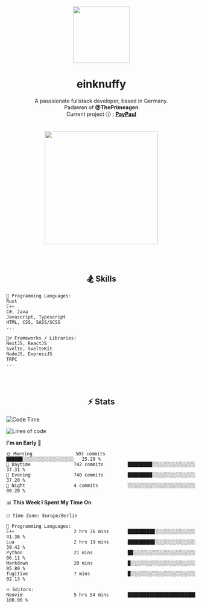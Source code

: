 <p align="center">
   <br />
   <a href="https://github.com/einKnuffy" target="_blank"><img width="150px" src="https://avatars.githubusercontent.com/u/66639485?s=400&u=fc9b6f7cbddb6dfbb93dc63483f7fc7aee75ac2e&v=4" /></a>
   <h1 align="center"><b>einknuffy</b></h1>
   <p align="center">A passsionate fullstack developer, based in Germany. <br/>
   Padawan of <b>@ThePrimeagen</b> <br/>
   Current project 🕜 : <b><a href="https://github.com/einKnuffy/paypaul">PayPaul</a></b><br/><br/>
      
   <p align="center">
      <img src="https://lanyard.cnrad.dev/api/675737917200662539" alt="" width="300px" /></p>
   </p>
</p>

<br/><br/>

<p align="center">
     <h2 align="center"><b>🏂 Skills</b></h2>
      <p align="center">
<!-- <p align="center"><b>That's it. Thanks for reading my profile 🤓</b></p>
<p align="center">
<img align="center" width="150px" src="https://i.kym-cdn.com/entries/icons/facebook/000/016/546/hidethepainharold.jpg" /></p><br/><br/> -->

```text
💬 Programming Languages:
Rust
C++
C#, Java
Javascript, Typescript
HTML, CSS, SASS/SCSS
...

🤹‍♂️ Frameworks / Libraries:
NextJS, ReactJS
Svelte, SvelteKit
NodeJS, ExpressJS
TRPC
...
```
</p>
</p>

<br/><br/>

<p align="center">
    <h2 align="center"><b>⚡ Stats</b></h2>
    <p align="center">

<!--START_SECTION:waka-->
![Code Time](http://img.shields.io/badge/Code%20Time-262%20hrs%2015%20mins-blue)

![Lines of code](https://img.shields.io/badge/From%20Hello%20World%20I%27ve%20Written-9.4%20million%20lines%20of%20code-blue)

**I'm an Early 🐤** 

```text
🌞 Morning                503 commits         ██████░░░░░░░░░░░░░░░░░░░   25.29 % 
🌆 Daytime                742 commits         █████████░░░░░░░░░░░░░░░░   37.31 % 
🌃 Evening                740 commits         █████████░░░░░░░░░░░░░░░░   37.20 % 
🌙 Night                  4 commits           ░░░░░░░░░░░░░░░░░░░░░░░░░   00.20 % 
```


📊 **This Week I Spent My Time On** 

```text
🕑︎ Time Zone: Europe/Berlin

💬 Programming Languages: 
C++                      2 hrs 26 mins       ██████████░░░░░░░░░░░░░░░   41.36 % 
Lua                      2 hrs 19 mins       ██████████░░░░░░░░░░░░░░░   39.42 % 
Python                   21 mins             ██░░░░░░░░░░░░░░░░░░░░░░░   06.11 % 
Markdown                 20 mins             █░░░░░░░░░░░░░░░░░░░░░░░░   05.80 % 
fugitive                 7 mins              █░░░░░░░░░░░░░░░░░░░░░░░░   02.13 % 

🔥 Editors: 
Neovim                   5 hrs 54 mins       █████████████████████████   100.00 % 
```


<!--END_SECTION:waka-->

   </p>
</p>

<br/>
